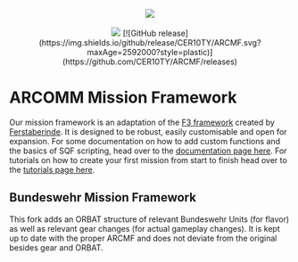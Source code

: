 <p align="center">
	<img src="http://i.imgur.com/7nkLRBB.png">
	<br /><br />
	<img src="https://travis-ci.org/ARCOMM/ARCMF.svg?branch=master">
	[![GitHub release](https://img.shields.io/github/release/CER10TY/ARCMF.svg?maxAge=2592000?style=plastic)](https://github.com/CER10TY/ARCMF/releases)
</p>

# ARCOMM Mission Framework
Our mission framework is an adaptation of the [F3 framework](https://github.com/ferstaberinde/F3) created by [Ferstaberinde](https://github.com/ferstaberinde). It is designed to be robust, easily customisable and open for expansion. For some documentation on how to add custom functions and the basics of SQF scripting, head over to the [documentation page here](https://github.com/ARCOMM/ARC_MF.VR/wiki/Documentation). For tutorials on how to create your first mission from start to finish head over to the [tutorials page here](https://github.com/ARCOMM/ARC_MF.VR/wiki/Tutorials).

## Bundeswehr Mission Framework
This fork adds an ORBAT structure of relevant Bundeswehr Units (for flavor) as well as relevant gear changes (for actual gameplay changes). It is kept up to date with the proper ARCMF and does not deviate from the original besides gear and ORBAT.